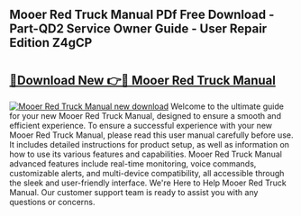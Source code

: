 ## Mooer Red Truck Manual PDf Free Download - Part-QD2 Service Owner Guide - User Repair Edition Z4gCP

# <h2><a href="http://cf15107.oget.top/?id=Mooer+Red+Truck+Manual">🔗Download New 👉🔴 Mooer Red Truck Manual</a></h2>

[![Mooer Red Truck Manual new download](https://i.imgur.com/5g1atiW.png)](http://cf15107.oget.top/?id=Mooer+Red+Truck+Manual)
Welcome to the ultimate guide for your new Mooer Red Truck Manual, designed to ensure a smooth and efficient experience. To ensure a successful experience with your new Mooer Red Truck Manual, please read this user manual carefully before use. It includes detailed instructions for product setup, as well as information on how to use its various features and capabilities. Mooer Red Truck Manual advanced features include real-time monitoring, voice commands, customizable alerts, and multi-device compatibility, all accessible through the sleek and user-friendly interface. We're Here to Help Mooer Red Truck Manual. Our customer support team is ready to assist you with any questions or concerns.
